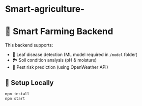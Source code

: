 # Smart-agriculture-
# 🌾 Smart Farming Backend

This backend supports:
- 🌱 Leaf disease detection (ML model required in `/model` folder)
- 🏞️ Soil condition analysis (pH & moisture)
- 🐛 Pest risk prediction (using OpenWeather API)

## 🚀 Setup Locally
```bash
npm install
npm start
